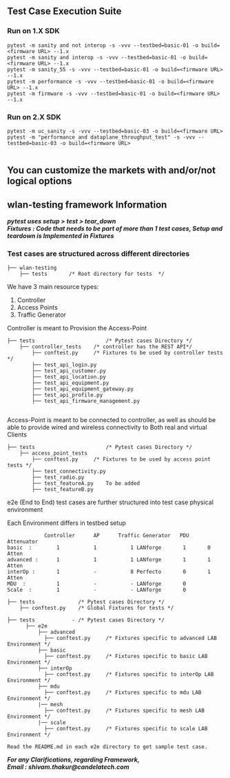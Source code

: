 ## Test Case Execution Suite

### Run on 1.X SDK
```commandline
pytest -m sanity and not interop -s -vvv --testbed=basic-01 -o build=<firmware URL> --1.x
pytest -m sanity and interop -s -vvv --testbed=basic-01 -o build=<firmware URL> --1.x
pytest -m sanity_55 -s -vvv --testbed=basic-01 -o build=<firmware URL> --1.x  
pytest -m performance -s -vvv --testbed=basic-01 -o build=<firmware URL> --1.x
pytest -m firmware -s -vvv --testbed=basic-01 -o build=<firmware URL> --1.x

```
### Run on 2.X SDK

```commandline
pytest -m uc_sanity -s -vvv --testbed=basic-03 -o build=<firmware URL> 
pytest -m "performance and dataplane_throughput_test" -s -vvv --testbed=basic-03 -o build=<firmware URL>


```
## You can customize the markets with and/or/not logical options





## wlan-testing framework Information

**_pytest  uses setup > test > tear_down_** <br>
**_Fixtures : Code that needs to be part of more than 1 test cases, Setup and teardown is Implemented in Fixtures_**


### Test cases are structured across different directories
```
├── wlan-testing                 
    ├── tests       /* Root directory for tests  */                
```


We have 3 main resource types:
1. Controller
2. Access Points
3. Traffic Generator



Controller is meant to Provision the Access-Point


```
├── tests                       /* Pytest cases Directory */
    ├── controller_tests    /* controller has the REST API*/
        ├── conftest.py     /* Fixtures to be used by controller tests */        
        ├── test_api_login.py
        ├── test_api_customer.py
        ├── test_api_location.py
        ├── test_api_equipment.py
        ├── test_api_equipment_gateway.py
        ├── test_api_profile.py
        ├── test_api_firmware_management.py 
               
```

Access-Point is meant to be connected to controller, as well as should be able to provide wired and wireless connectivity to Both real and virtual Clients
```
├── tests                       /* Pytest cases Directory */
    ├── access_point_tests            
        ├── conftest.py     /* Fixtures to be used by access point tests */
        ├── test_connectivity.py
        ├── test_radio.py
        ├── test_featureA.py    To be added 
        ├── test_featureB.py
```
e2e (End to End) test cases are further structured into test case physical environment

Each Environment differs in testbed setup

```
            Controller      AP      Traffic Generator   PDU     Attenuator
basic  :        1           1           1 LANforge       1       0 Atten
advanced :      1           1           1 LANforge       1       1 Atten
interOp :       1           -           8 Perfecto       0       1 Atten
MDU  :          1           -           - LANforge       0
Scale  :        1           -           - LANforge       0
```




```
├── tests              /* Pytest cases Directory */
    ├── conftest.py    /* Global Fixtures for tests */        
```



```
├── tests            - /* Pytest cases Directory */
      ├── e2e
          ├── advanced
            ├── conftest.py     /* Fixtures specific to advanced LAB Environment */
          ├── basic
            ├── conftest.py     /* Fixtures specific to basic LAB Environment */     
          ├── interOp
            ├── conftest.py     /* Fixtures specific to interOp LAB Environment */
          ├── mdu
            ├── conftest.py     /* Fixtures specific to mdu LAB Environment */
          |── mesh
            ├── conftest.py     /* Fixtures specific to mesh LAB Environment */
          |── scale
            ├── conftest.py     /* Fixtures specific to scale LAB Environment */

Read the README.md in each e2e directory to get sample test case.
```


**_For any Clarifications, regarding Framework,_** <br> 
**_Email : shivam.thakur@candelatech.com_**


